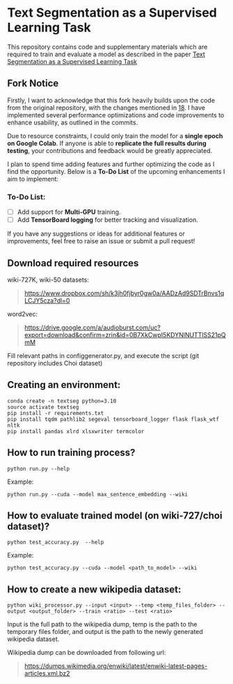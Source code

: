 # Text Segmentation as a Supervised Learning Task

This repository contains code and supplementary materials which are required to train and evaluate a model as described in the paper [Text Segmentation as a Supervised Learning Task](https://arxiv.org/abs/1803.09337)

## Fork Notice

Firstly, I want to acknowledge that this fork heavily builds upon the code from the original repository, with the changes mentioned in [18](https://github.com/koomri/text-segmentation/pull/18). 
I have implemented several performance optimizations and code improvements to enhance usability, as outlined in the commits.

Due to resource constraints, I could only train the model for a **single epoch on Google Colab**. If anyone is able to **replicate the full results during testing**, your contributions and feedback would be greatly appreciated.

I plan to spend time adding features and further optimizing the code as I find the opportunity. Below is a **To-Do List** of the upcoming enhancements I aim to implement:

### To-Do List:
- [ ] Add support for **Multi-GPU** training.
- [ ] Add **TensorBoard logging** for better tracking and visualization.

If you have any suggestions or ideas for additional features or improvements, feel free to raise an issue or submit a pull request!


## Download required resources

wiki-727K, wiki-50 datasets:
>  https://www.dropbox.com/sh/k3jh0fjbyr0gw0a/AADzAd9SDTrBnvs1qLCJY5cza?dl=0

word2vec:
>  https://drive.google.com/a/audioburst.com/uc?export=download&confirm=zrin&id=0B7XkCwpI5KDYNlNUTTlSS21pQmM



Fill relevant paths in configgenerator.py, and execute the script (git repository includes Choi dataset)

## Creating an environment:

    conda create -n textseg python=3.10
    source activate textseg
    pip install -r requirements.txt
    pip install tqdm pathlib2 segeval tensorboard_logger flask flask_wtf nltk
    pip install pandas xlrd xlsxwriter termcolor

## How to run training process?

    python run.py --help

Example:

    python run.py --cuda --model max_sentence_embedding --wiki 

## How to evaluate trained model (on wiki-727/choi dataset)?

    python test_accuracy.py  --help

Example:

    python test_accuracy.py --cuda --model <path_to_model> --wiki



## How to create a new wikipedia dataset:
    python wiki_processor.py --input <input> --temp <temp_files_folder> --output <output_folder> --train <ratio> --test <ratio>

Input is the full path to the wikipedia dump, temp is the path to the temporary files folder, and output is the path to the newly generated wikipedia dataset.

Wikipedia dump can be downloaded from following url:

> https://dumps.wikimedia.org/enwiki/latest/enwiki-latest-pages-articles.xml.bz2
